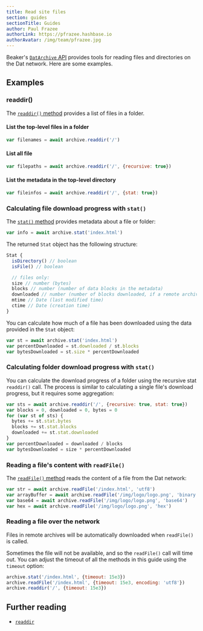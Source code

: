 ```yaml
---
title: Read site files
section: guides
sectionTitle: Guides
author: Paul Frazee
authorLink: https://pfrazee.hashbase.io
authorAvatar: /img/team/pfrazee.jpg
---
```


Beaker's [`DatArchive` API](/docs/apis/dat.html) provides tools for reading files and directories on the Dat network. Here are some examples.

## Examples

### readdir()

The [`readdir()` method](/docs/apis/dat#readdir) provides a list of files in a folder.

#### List the top-level files in a folder

```js
var filenames = await archive.readdir('/')
```

#### List all file

```js
var filepaths = await archive.readdir('/', {recursive: true})
```

#### List the metadata in the top-level directory

```js
var fileinfos = await archive.readdir('/', {stat: true})
```

### Calculating file download progress with `stat()`

The [`stat()` method](/docs/apis/dat.html#stat) provides metadata about a file or folder:

```js
var info = await archive.stat('index.html')
```

The returned `Stat` object has the following structure:

```js
Stat {
  isDirectory() // boolean
  isFile() // boolean

  // files only:
  size // number (bytes)
  blocks // number (number of data blocks in the metadata)
  downloaded // number (number of blocks downloaded, if a remote archive)
  mtime // Date (last modified time)
  ctime // Date (creation time)
}
```

You can calculate how much of a file has been downloaded using the data provided in the `Stat` object:

```js
var st = await archive.stat('index.html')
var percentDownloaded = st.downloaded / st.blocks
var bytesDownloaded = st.size * percentDownloaded
```

### Calculating folder download progress with `stat()`

You can calculate the download progress of a folder using the recursive stat `readdir()` call. The process is similar to calculating a single file's download progress, but it requires some aggregation:

```js
var sts = await archive.readdir('/', {recursive: true, stat: true})
var blocks = 0, downloaded = 0, bytes = 0
for (var st of sts) {
  bytes += st.stat.bytes
  blocks += st.stat.blocks
  downloaded += st.stat.downloaded
}
var percentDownloaded = downloaded / blocks
var bytesDownloaded = size * percentDownloaded
```

### Reading a file's content with `readFile()`

The [`readFile()` method](/docs/apis/dat.html#readfile) reads the content of a file from the Dat network:

```js
var str = await archive.readFile('/index.html', 'utf8')
var arrayBuffer = await archive.readFile('/img/logo/logo.png', 'binary')
var base64 = await archive.readFile('/img/logo/logo.png', 'base64')
var hex = await archive.readFile('/img/logo/logo.png', 'hex')
```

### Reading a file over the network

Files in remote archives will be automatically downloaded when `readFile()` is called.

Sometimes the file will not be available, and so the `readFile()` call will time out.
You can adjust the timeout of all the methods in this guide using the `timeout` option:

```js
archive.stat('/index.html', {timeout: 15e3})
archive.readFile('/index.html', {timeout: 15e3, encoding: 'utf8'})
archive.readdir('/', {timeout: 15e3})
```

## Further reading

- [`readdir`](/docs/apis/dat#readdir)

